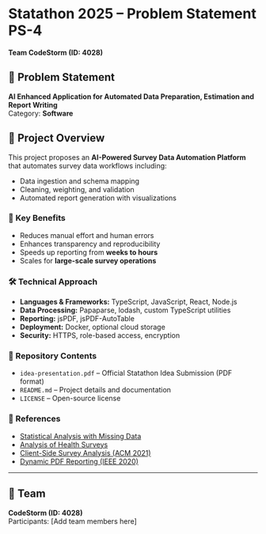 # Statathon 2025 – Problem Statement PS-4  
**Team CodeStorm (ID: 4028)**  

## 📌 Problem Statement
**AI Enhanced Application for Automated Data Preparation, Estimation and Report Writing**  
Category: **Software**  

## 📖 Project Overview
This project proposes an **AI-Powered Survey Data Automation Platform** that automates survey data workflows including:
- Data ingestion and schema mapping
- Cleaning, weighting, and validation
- Automated report generation with visualizations

### 🎯 Key Benefits
- Reduces manual effort and human errors  
- Enhances transparency and reproducibility  
- Speeds up reporting from **weeks to hours**  
- Scales for **large-scale survey operations**  

### 🛠️ Technical Approach
- **Languages & Frameworks:** TypeScript, JavaScript, React, Node.js  
- **Data Processing:** Papaparse, lodash, custom TypeScript utilities  
- **Reporting:** jsPDF, jsPDF-AutoTable  
- **Deployment:** Docker, optional cloud storage  
- **Security:** HTTPS, role-based access, encryption  

### 📂 Repository Contents
- `idea-presentation.pdf` – Official Statathon Idea Submission (PDF format)  
- `README.md` – Project details and documentation  
- `LICENSE` – Open-source license  

### 🔗 References
- [Statistical Analysis with Missing Data](https://www.wiley.com/en-us/Statistical+Analysis+with+Missing+Data%2C+3rd+Edition-p-9781119482260)  
- [Analysis of Health Surveys](https://www.wiley.com/en-us/Analysis+of+Health+Surveys-p-9780471311900)  
- [Client-Side Survey Analysis (ACM 2021)](https://dl.acm.org/doi/10.1145/3411764.3445479)  
- [Dynamic PDF Reporting (IEEE 2020)](https://ieeexplore.ieee.org/document/9230704)  

---

## 👥 Team
**CodeStorm (ID: 4028)**  
Participants: [Add team members here]
